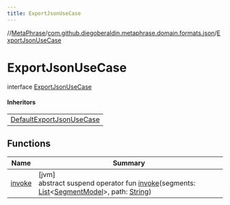 ```yaml
---
title: ExportJsonUseCase
---
```

//[MetaPhrase](../../../index.html)/[com.github.diegoberaldin.metaphrase.domain.formats.json](../index.html)/[ExportJsonUseCase](index.html)



# ExportJsonUseCase

interface [ExportJsonUseCase](index.html)

#### Inheritors


| |
|---|
| [DefaultExportJsonUseCase](../-default-export-json-use-case/index.html) |


## Functions


| Name | Summary |
|---|---|
| [invoke](invoke.html) | [jvm]<br>abstract suspend operator fun [invoke](invoke.html)(segments: [List](https://kotlinlang.org/api/latest/jvm/stdlib/kotlin.collections/-list/index.html)&lt;[SegmentModel](../../com.github.diegoberaldin.metaphrase.domain.project.data/-segment-model/index.html)&gt;, path: [String](https://kotlinlang.org/api/latest/jvm/stdlib/kotlin/-string/index.html)) |

